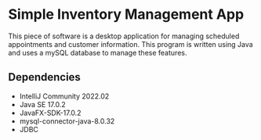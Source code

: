 # Simple Inventory Management App

This piece of software is a desktop application for managing scheduled appointments and customer information. This program is written using Java and uses a mySQL database to manage these features.

## Dependencies

- IntelliJ Community 2022.02
- Java SE 17.0.2
- JavaFX-SDK-17.0.2
- mysql-connector-java-8.0.32
- JDBC
  

